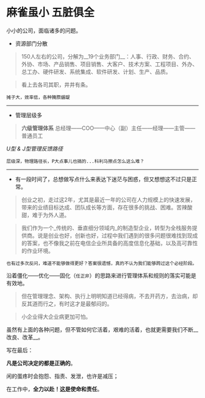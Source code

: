 麻雀虽小 五脏俱全
===

小小的公司，面临诸多的问题。

* 资源部门分散

    
>150人左右的公司，分解为__19个业务部门__：人事、行政、财务、合约、外协、市场、产品销售、项目销售、大客户、技术方案、工程项目、外办、总工办、硬件研发、系统集成、软件研发、计划、生产、品质。

>看上去各司其职，井井有条。

    摊子大，效率低，各种腌臜龌龊
***
* 管理层级多
  
> __六级管理体系__
总经理——COO——中心（副）主任——经理——主管——普通员工
 
_U型 & J型管理反馈路径_

    层级深，物理路径长，P大点事儿也搞的...科利马擦点怎么这么难？
***

* 有一段时间了，总想做写点什么来表达下迷茫与困惑，但又想想这不过只是正常。

> 创业之初，走过这2年，尤其是最近一年的公司在人力规模上的快速发展，带来的业绩目标达成、团队成长等方面，存在很多的挑战、困难。苦辣酸甜，难于为外人道。

> 我们作为一个_传统的、垂直细分领域内_的制造型企业，转型为全栈服务提供商。说是创业也好，创新也好，过程中我们遇到的很多问题很难找到现成的答案，也不像我之前在电信企业所具备的高度信息化基础，以及高可靠性的作业环境。

    也有过多次反问，难道不能够做得更好？答案很遗憾，真的不认为我们能够跨过这个必经阶段。

沿着僵化——优化——固化（`任正非`）的思路来进行管理体系和规则的落实可能是有效地。

> 但在管理理念、架构、执行上明明知道已经得病，不去开药方，去治病，却反其道而行之，有时这才是最郁闷的。

> 小企业得大企业病更加可怕。

虽然有上面的各种问题，但不管如何它活着，艰难的活着，也就更需要我们不断__改良、改革__。

写在最后：

__凡是公司决定的都是正确的__。

闲的蛋疼时会抱怨、指责、发泄，也许是减压；

在工作中，__全力以赴！这是使命和责任__。